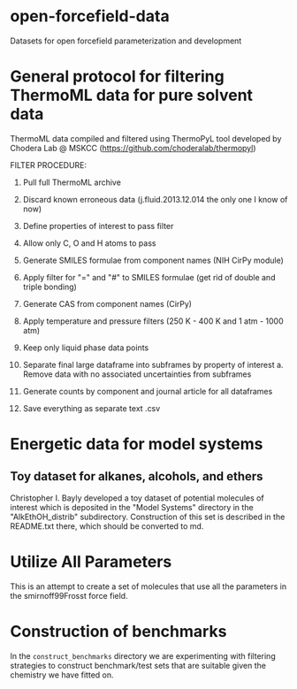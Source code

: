 # open-forcefield-data
Datasets for open forcefield parameterization and development

# General protocol for filtering ThermoML data for pure solvent data
ThermoML data compiled and filtered using ThermoPyL tool developed by Chodera Lab @ MSKCC (https://github.com/choderalab/thermopyl)

FILTER PROCEDURE:

1. Pull full ThermoML archive

2. Discard known erroneous data (j.fluid.2013.12.014 the only one I know of now)

3. Define properties of interest to pass filter

4. Allow only C, O and H atoms to pass

5. Generate SMILES formulae from component names (NIH CirPy module)

6. Apply filter for "=" and "#" to SMILES formulae (get rid of double and triple bonding)

7. Generate CAS from component names (CirPy)

8. Apply temperature and pressure filters (250 K - 400 K and 1 atm - 1000 atm)

9. Keep only liquid phase data points

10. Separate final large dataframe into subframes by property of interest
  a. Remove data with no associated uncertainties from subframes

11. Generate counts by component and journal article for all dataframes

12. Save everything as separate text .csv


# Energetic data for model systems

## Toy dataset for alkanes, alcohols, and ethers

Christopher I. Bayly developed a toy dataset of potential molecules of interest which is deposited in the "Model Systems" directory in the "AlkEthOH_distrib" subdirectory. Construction of this set is described in the README.txt there, which should be converted to md.

# Utilize All Parameters

This is an attempt to create a set of molecules that use all the parameters in
the smirnoff99Frosst force field.

# Construction of benchmarks

In the `construct_benchmarks` directory we are experimenting with filtering strategies to construct benchmark/test sets that are suitable given the chemistry we have fitted on.
